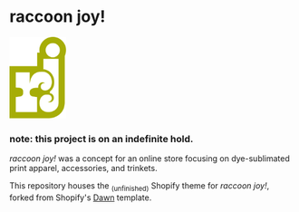 # raccoon joy!
<img src="https://github.com/RATAero/raccoonjoy-theme/blob/5d481b2f0f8b56dbc3be64bc50632a872ca29a8d/assets/raccoon-joy!-logo-mark-ghoul-joy-rgb.svg" alt="logo" width="100"/>


<h3> note: this project is on an indefinite hold.</h3>


_raccoon joy!_ was a concept for an online store focusing on dye-sublimated print apparel, accessories, and trinkets.

This repository houses the <sub>(unfinished)</sub> Shopify theme for _raccoon joy!_, forked from Shopify's [Dawn](https://github.com/Shopify/dawn) template.
